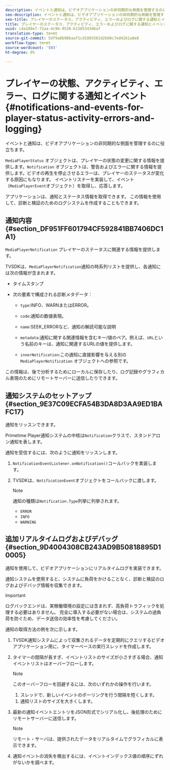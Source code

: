 ```yaml
---
description: イベントと通知は、ビデオアプリケーションの非同期的な側面を管理するのに役立ちます。
seo-description: イベントと通知は、ビデオアプリケーションの非同期的な側面を管理するのに役立ちます。
seo-title: プレイヤーのステータス、アクティビティ、エラーおよびログに関する通知とイベント
title: プレイヤーのステータス、アクティビティ、エラーおよびログに関する通知とイベント
uuid: c4a108e7-72aa-4c96-9538-b1385343d6af
translation-type: tm+mt
source-git-commit: 5df9a8b98baaf1cd1803581d2b60c7ed4261a0e8
workflow-type: tm+mt
source-wordcount: '503'
ht-degree: 0%

---
```



# プレイヤーの状態、アクティビティ、エラー、ログに関する通知とイベント{#notifications-and-events-for-player-status-activity-errors-and-logging}

イベントと通知は、ビデオアプリケーションの非同期的な側面を管理するのに役立ちます。

`MediaPlayerStatus` オブジェクトは、プレイヤーの状態の変更に関する情報を提供します。`Notification` オブジェクトは、警告およびエラーに関する情報を提供します。ビデオの再生を停止させるエラーは、プレイヤーのステータスが変化する原因にもなります。 イベントリスナーを実装して、イベント（`MediaPlayerEvent`オブジェクト）を取得し、応答します。

アプリケーションは、通知とステータス情報を取得できます。 この情報を使用して、診断と検証のためのログシステムを作成することもできます。

## 通知内容{#section_DF951FF601794CF592841BB7406DC1A1}

`MediaPlayerNotification` プレイヤーのステータスに関連する情報を提供します。

TVSDKは、`MediaPlayerNotification`通知の時系列リストを提供し、各通知には次の情報が含まれます。

* タイムスタンプ
* 次の要素で構成される診断メタデータ：

   * `type`:INFO、WARNまたはERROR。
   * `code`:通知の数値表現。
   * `name`:SEEK_ERRORなど、通知の解読可能な説明
   * `metadata`:通知に関する関連情報を含むキー/値のペア。例えば、`URL`という名前のキーは、通知に関連するURLの値を提供します。

   * `innerNotification`:この通知に直接影響を与える別の `MediaPlayerNotification` オブジェクトへの参照です。

この情報は、後で分析するためにローカルに保存したり、ログ記録やグラフィカル表現のためにリモートサーバーに送信したりできます。

## 通知システムのセットアップ{#section_9E37C09ECFA54B3DA8D3AA9ED1BAFC17}

通知をリッスンできます。

Primetime Player通知システムの中核は`Notification`クラスで、スタンドアロン通知を表します。

通知を受信するには、次のように通知をリッスンします。

1. `NotificationEventListener.onNotification()`コールバックを実装します。
1. TVSDKは、`NotificationEvent`オブジェクトをコールバックに渡します。

   >[!NOTE]
   >
   >通知の種類は`Notification.Type`列挙に列挙されます。

   * `ERROR`
   * `INFO`
   * `WARNING`

## 追加リアルタイムログおよびデバッグ{#section_9D4004308CB243AD9B50818895D10005}

通知を使用して、ビデオアプリケーションにリアルタイムログを実装できます。

通知システムを使用すると、システムに負荷をかけることなく、診断と検証のログおよびデバッグ情報を収集できます。

>[!IMPORTANT]
>
>ログバックエンドは、実稼働環境の設定には含まれず、高負荷トラフィックを処理する必要はありません。 完全に導入する必要がない場合は、システムの過負荷を防ぐため、データ送信の効率性を考慮してください。

通知の取得方法の例を次に示します。

1. TVSDK通知システムによって収集されるデータを定期的にクエリするビデオアプリケーション用に、タイマーベースの実行スレッドを作成します。
1. タイマーの間隔が長すぎ、イベントリストのサイズが小さすぎる場合、通知イベントリストはオーバーフローします。

   >[!NOTE]
   >
   >このオーバーフローを回避するには、次のいずれかの操作を行います。
   >
   >1. スレッドで、新しいイベントのポーリングを行う間隔を短くします。
      >
      >
   1. 通知リストのサイズを大きくします。


1. 最新の通知イベントエントリをJSON形式でシリアル化し、後処理のためにリモートサーバーに送信します。

   >[!NOTE]
   >
   >リモート・サーバは、提供されたデータをリアルタイムでグラフィカルに表示できます。

1. 通知イベントの消失を検出するには、イベントインデックス値の順序にずれがないかを調べます。